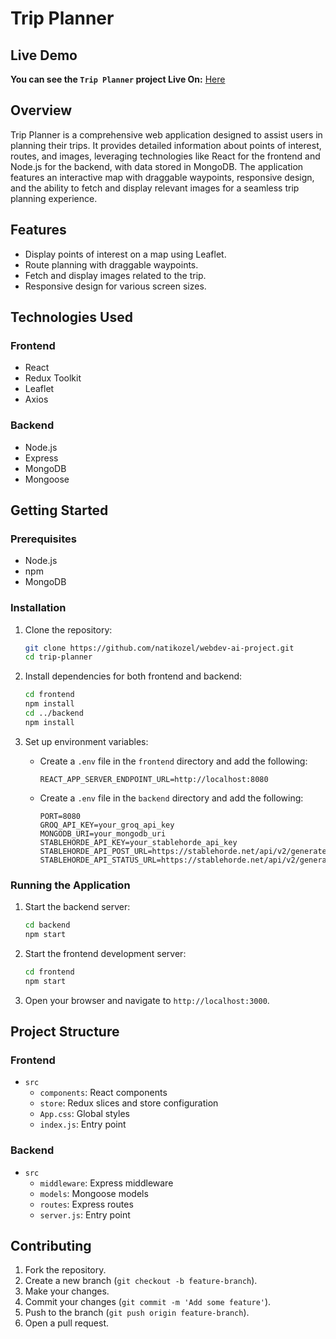# Trip Planner

## Live Demo
**You can see the `Trip Planner` project Live On:** [Here](https://webdev-proj-front.vercel.app/)


## Overview

Trip Planner is a comprehensive web application designed to assist users in planning their trips. It provides detailed information about points of interest, routes, and images, leveraging technologies like React for the frontend and Node.js for the backend, with data stored in MongoDB. The application features an interactive map with draggable waypoints, responsive design, and the ability to fetch and display relevant images for a seamless trip planning experience.

## Features

- Display points of interest on a map using Leaflet.
- Route planning with draggable waypoints.
- Fetch and display images related to the trip.
- Responsive design for various screen sizes.

## Technologies Used

### Frontend

- React
- Redux Toolkit
- Leaflet
- Axios

### Backend

- Node.js
- Express
- MongoDB
- Mongoose

## Getting Started

### Prerequisites

- Node.js
- npm
- MongoDB

### Installation

1. Clone the repository:

    ```sh
    git clone https://github.com/natikozel/webdev-ai-project.git
    cd trip-planner
    ```

2. Install dependencies for both frontend and backend:

    ```sh
    cd frontend
    npm install
    cd ../backend
    npm install
    ```

3. Set up environment variables:

    - Create a `.env` file in the `frontend` directory and add the following:

        ```dotenv
        REACT_APP_SERVER_ENDPOINT_URL=http://localhost:8080
        ```

    - Create a `.env` file in the `backend` directory and add the following:

        ```dotenv
        PORT=8080
        GROQ_API_KEY=your_groq_api_key
        MONGODB_URI=your_mongodb_uri
        STABLEHORDE_API_KEY=your_stablehorde_api_key
        STABLEHORDE_API_POST_URL=https://stablehorde.net/api/v2/generate/async
        STABLEHORDE_API_STATUS_URL=https://stablehorde.net/api/v2/generate/status
        ```

### Running the Application

1. Start the backend server:

    ```sh
    cd backend
    npm start
    ```

2. Start the frontend development server:

    ```sh
    cd frontend
    npm start
    ```

3. Open your browser and navigate to `http://localhost:3000`.

## Project Structure

### Frontend

- `src`
    - `components`: React components
    - `store`: Redux slices and store configuration
    - `App.css`: Global styles
    - `index.js`: Entry point

### Backend

- `src`
    - `middleware`: Express middleware
    - `models`: Mongoose models
    - `routes`: Express routes
    - `server.js`: Entry point

## Contributing

1. Fork the repository.
2. Create a new branch (`git checkout -b feature-branch`).
3. Make your changes.
4. Commit your changes (`git commit -m 'Add some feature'`).
5. Push to the branch (`git push origin feature-branch`).
6. Open a pull request.
